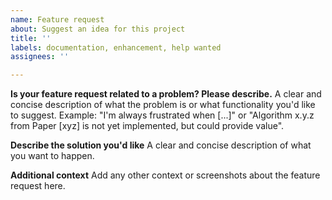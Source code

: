 ```yaml
---
name: Feature request
about: Suggest an idea for this project
title: ''
labels: documentation, enhancement, help wanted
assignees: ''

---
```


**Is your feature request related to a problem? Please describe.**
A clear and concise description of what the problem is or what functionality you'd like to suggest. Example: "I'm always frustrated when [...]" or "Algorithm x.y.z from Paper [xyz] is not yet implemented, but could provide value".

**Describe the solution you'd like**
A clear and concise description of what you want to happen.

**Additional context**
Add any other context or screenshots about the feature request here.
